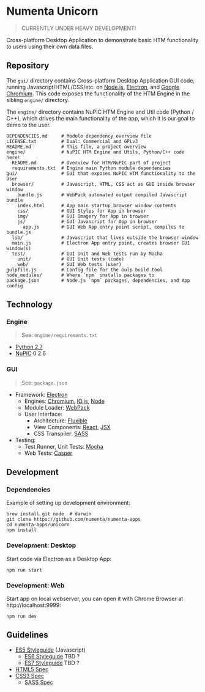 # Numenta Unicorn

> CURRENTLY UNDER HEAVY DEVELOPMENT!

Cross-platform Desktop Application to demonstrate basic HTM functionality to
users using their own data files.


## Repository

The `gui/` directory contains Cross-platform Desktop Application GUI code,
running Javascript/HTML/CSS/etc. on [Node.js](https://nodejs.org/),
[Electron](https://github.com/atom/electron), and
[Google Chromium](https://www.chromium.org/Home). This code exposes the
functionality of the HTM Engine in the sibling `engine/` directory.

The `engine/` directory contains NuPIC HTM Engine and Util code (Python / C++),
which drives the main functionality of the app, which it is our goal to demo
to the user.

```shell
DEPENDENCIES.md     # Module dependency overview file
LICENSE.txt         # Dual: Commercial and GPLv3
README.md           # This file, a project overview
engine/             # NuPIC HTM Engine and Utils, Python/C++ code here!
  README.md         # Overview for HTM/NuPIC part of project
  requirements.txt  # Engine main Python module dependencies
gui/                # GUI that exposes NuPIC HTM functionality to the User
  browser/          # Javascript, HTML, CSS act as GUI inside browser window
    bundle.js       # WebPack automated output compiled Javascript bundle
    index.html      # App main startup browser window contents
    css/            # GUI Styles for App in browser
    img/            # GUI Imagery for App in browser
    js/             # GUI Javascript for App in browser
      app.js        # GUI Web App entry point script, compiles to bundle.js
  lib/              # Javascript that lives outside the browser window
  main.js           # Electron App entry point, creates browser GUI window(s)
  test/             # GUI Unit and Web tests run by Mocha
    unit/           # GUI Unit tests (code)
    web/            # GUI Web tests (user)
gulpfile.js         # Config file for the Gulp build tool
node_modules/       # Where `npm` installs packages to
package.json        # Node.js `npm` packages, dependencies, and App config
```


## Technology

### Engine

> See: `engine/requirements.txt`

* [Python 2.7]()
* [NuPIC]() 0.2.6

### GUI

> See: `package.json`

* Framework: [Electron](https://github.com/atom/electron)
  * Engines: [Chromium](https://www.chromium.org/Home),
    [IO.js](https://iojs.org/), [Node](https://github.com/joyent/node)
  * Module Loader: [WebPack](https://github.com/webpack/webpack)
  * User Interface:
    * Architecture: [Fluxible](htts://fluxible.io/)
    * View Components: [React](https://github.com/facebook/react),
      [JSX](https://facebook.github.io/jsx/)
    * CSS Transpiler: [SASS](https://github.com/sass/node-sass)
* Testing:
  * Test Runner, Unit Tests: [Mocha](https://github.com/mochajs/mocha)
  * Web Tests: [Casper](https://github.com/n1k0/casperjs)


## Development

### Dependencies

Example of setting up development environment:

```
brew install git node  # darwin
git clone https://github.com/numenta/numenta-apps
cd numenta-apps/unicorn
npm install
```

### Development: Desktop

Start code via Electron as a Desktop App:

```
npm run start
```

### Development: Web

Start app on local webserver, you can open it with Chrome Browser
at http://localhost:9999:

```
npm run dev
```


## Guidelines

* [ES5 Styleguide](https://github.com/felixge/node-style-guide) (Javascript)
  * [ES6 Styleguide]() TBD ?
  * [ES7 Styleguide]() TBD ?
* [HTML5 Spec](https://html.spec.whatwg.org/)
* [CSS3 Spec](https://developer.mozilla.org/en-US/docs/Web/CSS)
  * [SASS Spec](http://sass-lang.com/)
